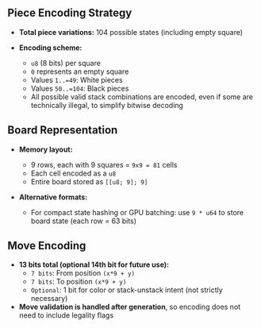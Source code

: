 ## Piece Encoding Strategy

- **Total piece variations:** 104 possible states (including empty square)

- **Encoding scheme:**
    - `u8` (8 bits) per square
    - `0` represents an empty square
    - Values `1..=49`: White pieces
    - Values `50..=104`: Black pieces
    - All possible valid stack combinations are encoded, even if some are technically illegal, to simplify bitwise decoding

## Board Representation

- **Memory layout:**
    - 9 rows, each with 9 squares = `9x9 = 81` cells
    - Each cell encoded as a `u8`
    - Entire board stored as `[[u8; 9]; 9]`

- **Alternative formats:**
    - For compact state hashing or GPU batching: use `9 * u64` to store board state (each row = 63 bits)

## Move Encoding
- **13 bits total (optional 14th bit for future use):**
    - `7 bits`: From position `(x*9 + y)`
    - `7 bits`: To position `(x*9 + y)`
    - `Optional`: 1 bit for color or stack-unstack intent (not strictly necessary)
- **Move validation is handled after generation**, so encoding does not need to include legality flags